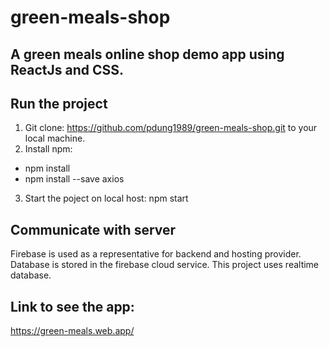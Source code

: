 # green-meals-shop

A green meals online shop demo app using ReactJs and CSS.
--------------------------------------------------------------------------
## Run the project
1. Git clone: https://github.com/pdung1989/green-meals-shop.git to your local machine.
2. Install npm:
- npm install
- npm install --save axios
3. Start the poject on local host:
  npm start

## Communicate with server
Firebase is used as a representative for backend and hosting provider. Database is stored in the firebase cloud service. This project uses realtime database.

## Link to see the app:

https://green-meals.web.app/
